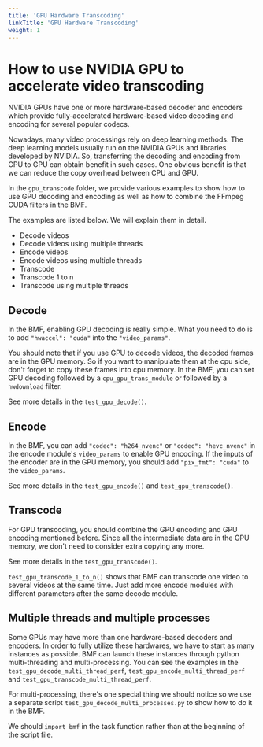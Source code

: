 ```yaml
---
title: 'GPU Hardware Transcoding'
linkTitle: 'GPU Hardware Transcoding'
weight: 1
---
```


# How to use NVIDIA GPU to accelerate video transcoding

NVIDIA GPUs have one or more hardware-based decoder and encoders which provide fully-accelerated hardware-based video decoding and encoding for several popular codecs.

Nowadays, many video processings rely on deep learning methods. The deep learning models usually run on the NVIDIA GPUs and libraries developed by NVIDIA. So, transferring the decoding and encoding from CPU to GPU can obtain benefit in such cases. One obvious benefit is that we can reduce the copy overhead between CPU and GPU.

In the `gpu_transcode` folder, we provide various examples to show how to use GPU decoding and encoding as well as how to combine the FFmpeg CUDA filters in the BMF.

The examples are listed below. We will explain them in detail.

- Decode videos
- Decode videos using multiple threads
- Encode videos
- Encode videos using multiple threads
- Transcode
- Transcode 1 to n
- Transcode using multiple threads

## Decode

In the BMF, enabling GPU decoding is really simple. What you need to do is to add `"hwaccel": "cuda"` into the `"video_params"`.

You should note that if you use GPU to decode videos, the decoded frames are in the GPU memory. So if you want to manipulate them at the cpu side, don't forget to copy these frames into cpu memory. In the BMF, you can set GPU decoding followed by a `cpu_gpu_trans_module` or followed by a `hwdownload` filter.

See more details in the `test_gpu_decode()`.

## Encode

In the BMF, you can add `"codec": "h264_nvenc"` or `"codec": "hevc_nvenc"` in the encode module's `video_params` to enable GPU encoding. If the inputs of the encoder are in the GPU memory, you should add `"pix_fmt": "cuda"` to the `video_params`.

See more details in the `test_gpu_encode()` and `test_gpu_transcode()`.

## Transcode

For GPU transcoding, you should combine the GPU encoding and GPU encoding mentioned before. Since all the intermediate data are in the GPU memory, we don't need to consider extra copying any more.

See more details in the `test_gpu_transcode()`.

`test_gpu_transcode_1_to_n()` shows that BMF can transcode one video to several videos at the same time. Just add more encode modules with different parameters after the same decode module.

## Multiple threads and multiple processes

Some GPUs may have more than one hardware-based decoders and encoders. In order to fully utilize these hardwares, we have to start as many instances as possible. BMF can launch these instances through python multi-threading and multi-processing. You can see the examples in the `test_gpu_decode_multi_thread_perf`, `test_gpu_encode_multi_thread_perf` and `test_gpu_transcode_multi_thread_perf`.

For multi-processing, there's one special thing we should notice so we use a separate script `test_gpu_decode_multi_processes.py` to show how to do it in the BMF. 

We should `import bmf` in the task function rather than at the beginning of the script file. 